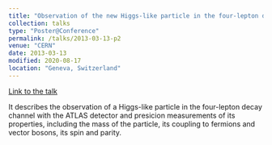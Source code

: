 ```yaml
---
title: "Observation of the new Higgs-like particle in the four-lepton decay channel with the ATLAS detector"
collection: talks
type: "Poster@Conference"
permalink: /talks/2013-03-13-p2
venue: "CERN"
date: 2013-03-13
modified: 2020-08-17 
location: "Geneva, Switzerland"
---
```


[Link to the talk](https://cds.cern.ch/record/1522394/files/ATL-COM-PHYS-2013-253.pdf)

It describes the observation of a Higgs-like particle in the four-lepton decay channel with the ATLAS detector and presicion measurements of its properties, including the mass of the particle, its coupling to fermions and vector bosons, its spin and parity.
